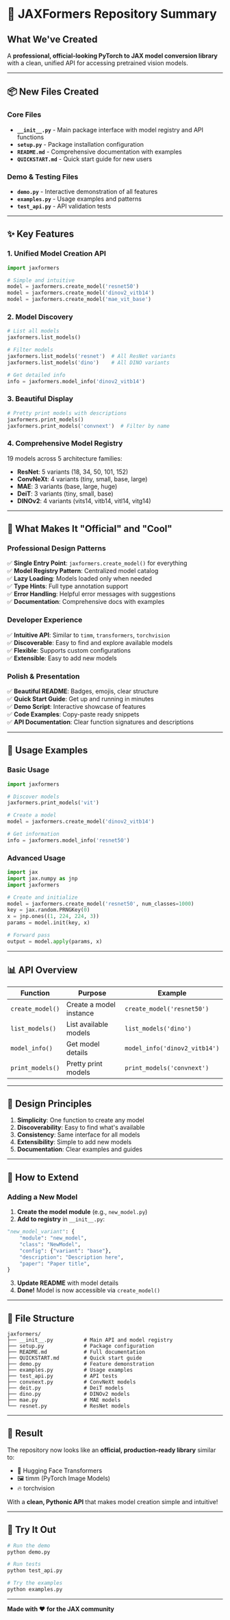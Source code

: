 # 🎯 JAXFormers Repository Summary

## What We've Created

A **professional, official-looking PyTorch to JAX model conversion library** with a clean, unified API for accessing pretrained vision models.

---

## 📦 New Files Created

### Core Files
- **`__init__.py`** - Main package interface with model registry and API functions
- **`setup.py`** - Package installation configuration
- **`README.md`** - Comprehensive documentation with examples
- **`QUICKSTART.md`** - Quick start guide for new users

### Demo & Testing Files
- **`demo.py`** - Interactive demonstration of all features
- **`examples.py`** - Usage examples and patterns
- **`test_api.py`** - API validation tests

---

## ✨ Key Features

### 1. **Unified Model Creation API**
```python
import jaxformers

# Simple and intuitive
model = jaxformers.create_model('resnet50')
model = jaxformers.create_model('dinov2_vitb14')
model = jaxformers.create_model('mae_vit_base')
```

### 2. **Model Discovery**
```python
# List all models
jaxformers.list_models()

# Filter models
jaxformers.list_models('resnet')  # All ResNet variants
jaxformers.list_models('dino')    # All DINO variants

# Get detailed info
info = jaxformers.model_info('dinov2_vitb14')
```

### 3. **Beautiful Display**
```python
# Pretty print models with descriptions
jaxformers.print_models()
jaxformers.print_models('convnext')  # Filter by name
```

### 4. **Comprehensive Model Registry**
19 models across 5 architecture families:
- **ResNet**: 5 variants (18, 34, 50, 101, 152)
- **ConvNeXt**: 4 variants (tiny, small, base, large)
- **MAE**: 3 variants (base, large, huge)
- **DeiT**: 3 variants (tiny, small, base)
- **DINOv2**: 4 variants (vits14, vitb14, vitl14, vitg14)

---

## 🎨 What Makes It "Official" and "Cool"

### Professional Design Patterns
✅ **Single Entry Point**: `jaxformers.create_model()` for everything  
✅ **Model Registry Pattern**: Centralized model catalog  
✅ **Lazy Loading**: Models loaded only when needed  
✅ **Type Hints**: Full type annotation support  
✅ **Error Handling**: Helpful error messages with suggestions  
✅ **Documentation**: Comprehensive docs with examples  

### Developer Experience
✅ **Intuitive API**: Similar to `timm`, `transformers`, `torchvision`  
✅ **Discoverable**: Easy to find and explore available models  
✅ **Flexible**: Supports custom configurations  
✅ **Extensible**: Easy to add new models  

### Polish & Presentation
✅ **Beautiful README**: Badges, emojis, clear structure  
✅ **Quick Start Guide**: Get up and running in minutes  
✅ **Demo Script**: Interactive showcase of features  
✅ **Code Examples**: Copy-paste ready snippets  
✅ **API Documentation**: Clear function signatures and descriptions  

---

## 🚀 Usage Examples

### Basic Usage
```python
import jaxformers

# Discover models
jaxformers.print_models('vit')

# Create a model
model = jaxformers.create_model('dinov2_vitb14')

# Get information
info = jaxformers.model_info('resnet50')
```

### Advanced Usage
```python
import jax
import jax.numpy as jnp
import jaxformers

# Create and initialize
model = jaxformers.create_model('resnet50', num_classes=1000)
key = jax.random.PRNGKey(0)
x = jnp.ones((1, 224, 224, 3))
params = model.init(key, x)

# Forward pass
output = model.apply(params, x)
```

---

## 📊 API Overview

| Function | Purpose | Example |
|----------|---------|---------|
| `create_model()` | Create a model instance | `create_model('resnet50')` |
| `list_models()` | List available models | `list_models('dino')` |
| `model_info()` | Get model details | `model_info('dinov2_vitb14')` |
| `print_models()` | Pretty print models | `print_models('convnext')` |

---

## 🎯 Design Principles

1. **Simplicity**: One function to create any model
2. **Discoverability**: Easy to find what's available
3. **Consistency**: Same interface for all models
4. **Extensibility**: Simple to add new models
5. **Documentation**: Clear examples and guides

---

## 🔧 How to Extend

### Adding a New Model

1. **Create the model module** (e.g., `new_model.py`)
2. **Add to registry** in `__init__.py`:
```python
"new_model_variant": {
    "module": "new_model",
    "class": "NewModel",
    "config": {"variant": "base"},
    "description": "Description here",
    "paper": "Paper title",
}
```
3. **Update README** with model details
4. **Done!** Model is now accessible via `create_model()`

---

## 📝 File Structure

```
jaxformers/
├── __init__.py          # Main API and model registry
├── setup.py             # Package configuration
├── README.md            # Full documentation
├── QUICKSTART.md        # Quick start guide
├── demo.py              # Feature demonstration
├── examples.py          # Usage examples
├── test_api.py          # API tests
├── convnext.py          # ConvNeXt models
├── deit.py              # DeiT models
├── dino.py              # DINOv2 models
├── mae.py               # MAE models
└── resnet.py            # ResNet models
```

---

## 🎉 Result

The repository now looks like an **official, production-ready library** similar to:
- 🤗 Hugging Face Transformers
- 🖼️ timm (PyTorch Image Models)
- 🔥 torchvision

With a **clean, Pythonic API** that makes model creation simple and intuitive!

---

## 🚀 Try It Out

```bash
# Run the demo
python demo.py

# Run tests
python test_api.py

# Try the examples
python examples.py
```

---

**Made with ❤️ for the JAX community**
